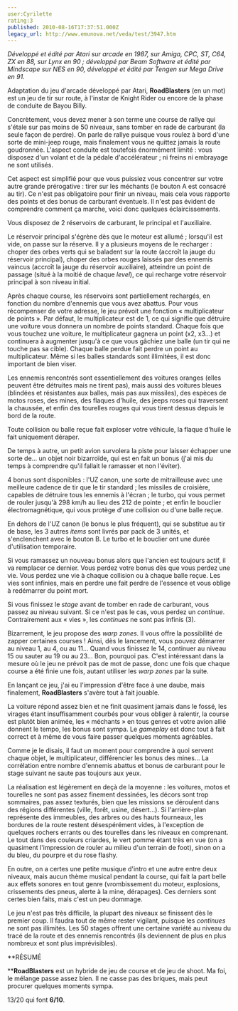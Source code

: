 ```yaml
---
user:Cyrilette
rating:3
published: 2010-08-16T17:37:51.000Z
legacy_url: http://www.emunova.net/veda/test/3947.htm
---
```

_Développé et édité par Atari sur arcade en 1987, sur Amiga, CPC, ST, C64, ZX en 88, sur Lynx en 90 ; développé par Beam Software et édité par Mindscape sur NES en 90, développé et édité par Tengen sur Mega Drive en 91\._  

  

Adaptation du jeu d'arcade développé par Atari, **RoadBlasters** (en un mot) est un jeu de tir sur route, à l'instar de Knight Rider ou encore de la phase de conduite de Bayou Billy.  

  

Concrètement, vous devez mener à son terme une course de rallye qui s'étale sur pas moins de 50 niveaux, sans tomber en rade de carburant (la seule façon de perdre). On parle de rallye puisque vous roulez à bord d'une sorte de mini-jeep rouge, mais finalement vous ne quittez jamais la route goudronnée. L'aspect conduite est toutefois énormément limité : vous disposez d'un volant et de la pédale d'accélérateur ; ni freins ni embrayage ne sont utilisés.  

Cet aspect est simplifié pour que vous puissiez vous concentrer sur votre autre grande prérogative : tirer sur les méchants (le bouton A est consacré au tir). Ce n'est pas obligatoire pour finir un niveau, mais cela vous rapporte des points et des bonus de carburant éventuels. Il n'est pas évident de comprendre comment ça marche, voici donc quelques éclaircissements.  

  

Vous disposez de 2 réservoirs de carburant, le principal et l'auxiliaire.  

Le réservoir principal s'égrène dès que le moteur est allumé ; lorsqu'il est vide, on passe sur la réserve. Il y a plusieurs moyens de le recharger : choper des orbes verts qui se baladent sur la route (accroît la jauge du réservoir principal), choper des orbes rouges laissés par des ennemis vaincus (accroît la jauge du réservoir auxiliaire), atteindre un point de passage (situé à la moitié de chaque _level_), ce qui recharge votre réservoir principal à son niveau initial.  

  

Après chaque course, les réservoirs sont partiellement rechargés, en fonction du nombre d'ennemis que vous avez abattus. Pour vous récompenser de votre adresse, le jeu prévoit une fonction « multiplicateur de points ». Par défaut, le multiplicateur est de 1, ce qui signifie que détruire une voiture vous donnera un nombre de points standard. Chaque fois que vous touchez une voiture, le multiplicateur gagnera un point (x2, x3...) et continuera à augmenter jusqu'à ce que vous gâchiez une balle (un tir qui ne touche pas sa cible). Chaque balle perdue fait perdre un point au multiplicateur. Même si les balles standards sont illimitées, il est donc important de bien viser.  

  

Les ennemis rencontrés sont essentiellement des voitures oranges (elles peuvent être détruites mais ne tirent pas), mais aussi des voitures bleues (blindées et résistantes aux balles, mais pas aux missiles), des espèces de motos roses, des mines, des flaques d'huile, des jeeps roses qui traversent la chaussée, et enfin des tourelles rouges qui vous tirent dessus depuis le bord de la route.  

Toute collision ou balle reçue fait exploser votre véhicule, la flaque d'huile le fait uniquement déraper.  

  

De temps à autre, un petit avion survolera la piste pour laisser échapper une sorte de... un objet noir bizarroïde, qui est en fait un bonus (j'ai mis du temps à comprendre qu'il fallait le ramasser et non l'éviter).  

4 bonus sont disponibles : l'UZ canon, une sorte de mitrailleuse avec une meilleure cadence de tir que le tir standard ; les missiles de croisière, capables de détruire tous les ennemis à l'écran ; le turbo, qui vous permet de rouler jusqu'à 298 km/h au lieu des 212 de pointe ; et enfin le bouclier électromagnétique, qui vous protège d'une collision ou d'une balle reçue.  

En dehors de l'UZ canon (le bonus le plus fréquent), qui se substitue au tir de base, les 3 autres _items_ sont livrés par pack de 3 unités, et s'enclenchent avec le bouton B. Le turbo et le bouclier ont une durée d'utilisation temporaire.  

Si vous ramassez un nouveau bonus alors que l'ancien est toujours actif, il va remplacer ce dernier. Vous perdez votre bonus dès que vous perdez une vie. Vous perdez une vie à chaque collision ou à chaque balle reçue. Les vies sont infinies, mais en perdre une fait perdre de l'essence et vous oblige à redémarrer du point mort.  

  

Si vous finissez le _stage_ avant de tomber en rade de carburant, vous passez au niveau suivant. Si ce n'est pas le cas, vous perdez un _continue_. Contrairement aux « vies », les _continues_ ne sont pas infinis (3).  

Bizarrement, le jeu propose des _warp zones_. Il vous offre la possibilité de zapper certaines courses ! Ainsi, dès le lancement, vous pouvez démarrer au niveau 1, au 4, ou au 11... Quand vous finissez le 14, continuer au niveau 15 ou sauter au 19 ou au 23... Bon, pourquoi pas. C'est intéressant dans la mesure où le jeu ne prévoit pas de mot de passe, donc une fois que chaque course a été finie une fois, autant utiliser les _warp zones_ par la suite.  

   

En lançant ce jeu, j'ai eu l'impression d'être face à une daube, mais finalement, **RoadBlasters** s'avère tout à fait jouable.  

La voiture répond assez bien et ne finit quasiment jamais dans le fossé, les virages étant insuffisamment courbés pour vous obliger à ralentir, la course est plutôt bien animée, les « méchants » en tous genres et votre avion allié donnent le tempo, les bonus sont sympa. Le _gameplay_ est donc tout à fait correct et à même de vous faire passer quelques moments agréables.  

Comme je le disais, il faut un moment pour comprendre à quoi servent chaque objet, le multiplicateur, différencier les bonus des mines... La corrélation entre nombre d'ennemis abattus et bonus de carburant pour le stage suivant ne saute pas toujours aux yeux.  

  

La réalisation est légèrement en deçà de la moyenne : les voitures, motos et tourelles ne sont pas assez finement dessinées, les décors sont trop sommaires, pas assez texturés, bien que les missions se déroulent dans des régions différentes (ville, forêt, usine, désert...). Si l'arrière-plan représente des immeubles, des arbres ou des hauts fourneaux, les bordures de la route restent désespérément vides, à l'exception de quelques rochers errants ou des tourelles dans les niveaux en comprenant. Le tout dans des couleurs criardes, le vert pomme étant très en vue (on a quasiment l'impression de rouler au milieu d'un terrain de foot), sinon on a du bleu, du pourpre et du rose flashy.  

En outre, on a certes une petite musique d'intro et une autre entre deux niveaux, mais aucun thème musical pendant la course, qui fait la part belle aux effets sonores en tout genre (vrombissement du moteur, explosions, crissements des pneus, alerte à la mine, dérapages). Ces derniers sont certes bien faits, mais c'est un peu dommage.  

   

Le jeu n'est pas très difficile, la plupart des niveaux se finissent dès le premier coup. Il faudra tout de même rester vigilant, puisque les _continues_ ne sont pas illimités. Les 50 stages offrent une certaine variété au niveau du tracé de la route et des ennemis rencontrés (ils deviennent de plus en plus nombreux et sont plus imprévisibles).  

  

**RÉSUMÉ  

****RoadBlasters** est un hybride de jeu de course et de jeu de shoot. Ma foi, le mélange passe assez bien. Il ne casse pas des briques, mais peut procurer quelques moments sympa.  

   

13/20 qui font **6/10**.